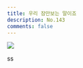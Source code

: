```yaml
---
title: 우리 잠만보는 말이죠
description: No.143
comments: false
---
```


![](https://i.pinimg.com/originals/4e/0e/7f/4e0e7f61d4b3f4ee482f2d2fc5097264.jpg)


ss

